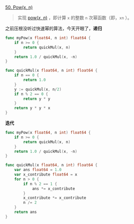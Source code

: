 [50. Pow(x, n)](https://leetcode.cn/problems/powx-n/)

> 实现 [pow(*x*, *n*)](https://www.cplusplus.com/reference/valarray/pow/) ，即计算 `x` 的整数 `n` 次幂函数（即，`xn` ）。

之前压根没听过快速幂的算法，今天开眼了，**递归**

```go
func myPow(x float64, n int) float64 {
    if n >= 0 {
        return quickMul(x, n)
    } 
    return 1.0 / quickMul(x, -n)
}

func quickMul(x float64, n int) float64 {
    if n == 0 {
        return 1.0
    }
    y := quickMul(x, n/2)
    if n % 2 == 0 {
        return y * y
    }
    return y * y * x
}
```

**迭代**

```go
func myPow(x float64, n int) float64 {
    if n >= 0 {
        return quickMul(x, n)
    } 
    return 1.0 / quickMul(x, -n)
}

func quickMul(x float64, n int) float64 {
    var ans float64 = 1.0
    var x_contribute float64 = x
    for n > 0 {
        if n % 2 == 1 {
            ans *= x_contribute
        }
        x_contribute *= x_contribute
        n /= 2
    }
    return ans
}
```

